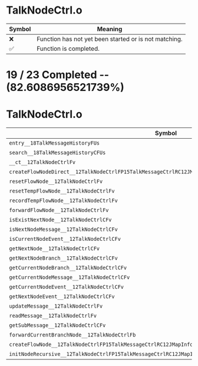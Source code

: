 # TalkNodeCtrl.o
| Symbol | Meaning 
| ------------- | ------------- 
| :x: | Function has not yet been started or is not matching. 
| :white_check_mark: | Function is completed. 


# 19 / 23 Completed -- (82.6086956521739%)
# TalkNodeCtrl.o
| Symbol | Decompiled? |
| ------------- | ------------- |
| `entry__18TalkMessageHistoryFUs` | :white_check_mark: |
| `search__18TalkMessageHistoryCFUs` | :white_check_mark: |
| `__ct__12TalkNodeCtrlFv` | :white_check_mark: |
| `createFlowNodeDirect__12TalkNodeCtrlFP15TalkMessageCtrlRC12JMapInfoIterPCcPP15ActorCameraInfo` | :x: |
| `resetFlowNode__12TalkNodeCtrlFv` | :white_check_mark: |
| `resetTempFlowNode__12TalkNodeCtrlFv` | :white_check_mark: |
| `recordTempFlowNode__12TalkNodeCtrlFv` | :white_check_mark: |
| `forwardFlowNode__12TalkNodeCtrlFv` | :white_check_mark: |
| `isExistNextNode__12TalkNodeCtrlCFv` | :white_check_mark: |
| `isNextNodeMessage__12TalkNodeCtrlCFv` | :white_check_mark: |
| `isCurrentNodeEvent__12TalkNodeCtrlCFv` | :white_check_mark: |
| `getNextNode__12TalkNodeCtrlCFv` | :white_check_mark: |
| `getNextNodeBranch__12TalkNodeCtrlCFv` | :white_check_mark: |
| `getCurrentNodeBranch__12TalkNodeCtrlCFv` | :white_check_mark: |
| `getCurrentNodeMessage__12TalkNodeCtrlCFv` | :white_check_mark: |
| `getCurrentNodeEvent__12TalkNodeCtrlCFv` | :white_check_mark: |
| `getNextNodeEvent__12TalkNodeCtrlCFv` | :white_check_mark: |
| `updateMessage__12TalkNodeCtrlFv` | :white_check_mark: |
| `readMessage__12TalkNodeCtrlFv` | :white_check_mark: |
| `getSubMessage__12TalkNodeCtrlCFv` | :x: |
| `forwardCurrentBranchNode__12TalkNodeCtrlFb` | :white_check_mark: |
| `createFlowNode__12TalkNodeCtrlFP15TalkMessageCtrlRC12JMapInfoIterPCcPP15ActorCameraInfo` | :x: |
| `initNodeRecursive__12TalkNodeCtrlFP15TalkMessageCtrlRC12JMapInfoIterP15ActorCameraInfoP15RecursiveHelper` | :x: |
